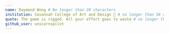 ```yaml
---
name: Raymond Wong # No longer than 28 characters
institution: Savannah College of Art and Design 🚩 # no longer than 58 characters
quote: The game is rigged. All your effort goes to waste # no longer than 100 characters, avoid using quotes(") to guarantee the format remains the same.
github_user: unicornspilot
---
```

